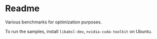 # Readme

Various benchmarks for optimization purposes.

To run the samples, install `libabsl-dev`, `nvidia-cuda-toolkit` on Ubuntu.

